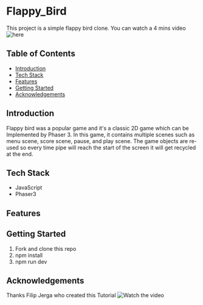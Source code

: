 # **Flappy_Bird**
This project is a simple flappy bird clone. You can watch a 4 mins video ![here](https://www.youtube.com/watch?v=D42_i5yCTko)

## Table of Contents
- [Introduction](#introduction)
- [Tech Stack](#tech-stack)
- [Features](#features)
- [Getting Started](#getting-started)
- [Acknowledgements](#acknowledgements)

## Introduction
Flappy bird was a popular game and it's a classic 2D game which can be Implemented by Phaser 3. In this game, it contains multiple scenes such as menu scene, score scene, pause, and play scene. The game objects are re-used so every time pipe will reach the start of the screen it will get recycled at the end.

## Tech Stack
- JavaScript
- Phaser3

## Features

## Getting Started
1. Fork and clone this repo
2. npm install
3. npm run dev

## Acknowledgements
Thanks Filip Jerga who created this Tutorial ![Watch the video](https://www.udemy.com/course/game-development-in-js-the-complete-guide-w-phaser-3/#instructor-2) 
